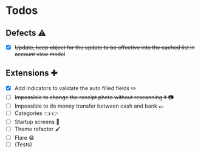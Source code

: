 # Todos

## Defects ⚠️

- [x] ~~Update, keep object for the update to be effective into the cached list in account view model~~

## Extensions ✚

- [x] Add indicators to validate the auto filled fields ✏️
- [ ] ~~Impossible to change the receipt photo without rescanning it 📷~~
- [ ] Impossible to do money transfer between cash and bank 💶
- [ ] Categories 👈 👉
- [ ] Startup screens 👋
- [ ] Theme refactor 🖌️
- [ ] Flare 😁
- [ ] (Tests)
